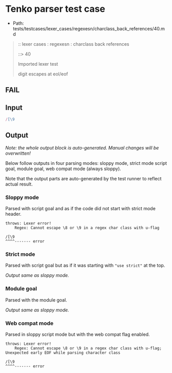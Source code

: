 # Tenko parser test case

- Path: tests/testcases/lexer_cases/regexesn/charclass_back_references/40.md

> :: lexer cases : regexesn : charclass back references
>
> ::> 40
>
> Imported lexer test
>
> digit escapes at eol/eof

## FAIL

## Input

`````js
/[\9
`````

## Output

_Note: the whole output block is auto-generated. Manual changes will be overwritten!_

Below follow outputs in four parsing modes: sloppy mode, strict mode script goal, module goal, web compat mode (always sloppy).

Note that the output parts are auto-generated by the test runner to reflect actual result.

### Sloppy mode

Parsed with script goal and as if the code did not start with strict mode header.

`````
throws: Lexer error!
    Regex: Cannot escape \8 or \9 in a regex char class with u-flag

/[\9
^^^^------- error
`````

### Strict mode

Parsed with script goal but as if it was starting with `"use strict"` at the top.

_Output same as sloppy mode._

### Module goal

Parsed with the module goal.

_Output same as sloppy mode._

### Web compat mode

Parsed in sloppy script mode but with the web compat flag enabled.

`````
throws: Lexer error!
    Regex: Cannot escape \8 or \9 in a regex char class with u-flag; Unexpected early EOF while parsing character class

/[\9
^^^^------- error
`````

